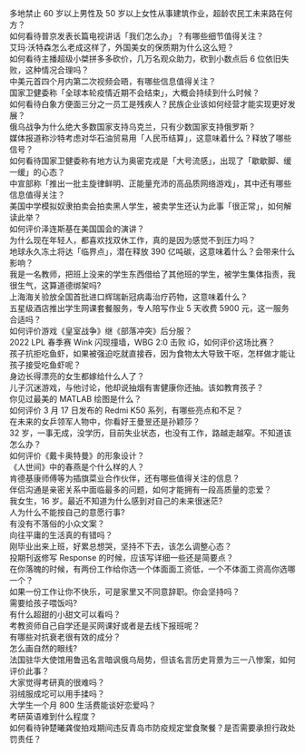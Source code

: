 多地禁止 60 岁以上男性及 50 岁以上女性从事建筑作业，超龄农民工未来路在何方？  
如何看待普京发表长篇电视讲话「我们怎么办」？有哪些细节值得关注？  
艾玛·沃特森怎么老成这样了，外国美女的保质期为什么这么短？  
如何看待主播超级小桀拼多多砍价，几万名观众助力，砍到小数点后  6 位依旧失败，这种情况合理吗？  
中美元首四个月内第二次视频会晤，有哪些信息值得关注？  
国家卫健委称「全球本轮疫情近期不会结束」，大概会持续到什么时候？  
如何看待白象方便面三分之一员工是残疾人？民族企业该如何经营才能实现更好发展？  
俄乌战争为什么绝大多数国家支持乌克兰，只有少数国家支持俄罗斯？  
媒体报道称沙特考虑对华石油贸易用「人民币结算」，这意味着什么？释放了哪些信号？  
如何看待国家卫健委称有地方认为奥密克戎是「大号流感」，出现了「歇歇脚、缓一缓」的心态？  
中宣部称「推出一批主旋律鲜明、正能量充沛的高品质网络游戏」，其中还有哪些信息值得关注？  
美国中学模拟奴隶拍卖会拍卖黑人学生，被卖学生还认为此事「很正常」，如何解读此举？  
如何评价泽连斯基在美国国会的演讲？  
为什么现在年轻人，都喜欢找双休工作，真的是因为感觉不到压力吗？  
地球永久冻土将达「临界点」，潜在释放 390 亿吨碳，这意味着什么？会带来什么影响？  
我是一名教师，把班上没来的学生东西借给了其他班的学生，被学生集体指责，我很生气，这算道德绑架吗?  
上海海关验放全国首批进口辉瑞新冠病毒治疗药物，这意味着什么？  
五星级酒店推出学生网课套餐服务，专人陪写作业 5 天收费 5900 元，这一服务合适吗？  
如何评价游戏《皇室战争》继《部落冲突》后分服？  
2022 LPL 春季赛 Wink 闪现撞墙，WBG 2:0 击败 iG，如何评价这场比赛？  
孩子抗拒吃鱼虾，如果被强迫吃就直接吞，因为食物太大导致干呕，怎样做才能让孩子接受吃鱼虾呢？  
身边长得漂亮的女生都嫁给什么人了？  
儿子沉迷游戏，与他讨论，他却说抽烟有害健康你还抽。该如教育孩子？  
你见过最美的 MATLAB 绘图是什么？  
如何评价 3 月 17 日发布的 Redmi K50 系列，有哪些亮点和不足？  
在未来的女乒领军人物中，你看好王曼昱还是孙颖莎？  
32 岁，一事无成，没学历，目前失业状态，也没有工作，路越走越窄。不知道该怎么办？  
如何评价《戴卡奥特曼》的形象设计？  
《人世间》中的春燕是个什么样的人？  
肯德基康师傅等为插旗菜业合作伙伴，还有哪些值得关注的信息？  
伴侣沟通是亲密关系中面临最多的问题，如何才能拥有一段高质量的恋爱？  
我女生，16 岁。最近不知道为什么感到对自己的未来很迷茫?  
人为什么不能按自己的意愿行事?  
有没有不落俗的小众文案？  
向往平庸的生活真的有错吗？  
刚毕业出来上班，好累总想哭，坚持不下去，该怎么调整心态？  
投期刊返修写 Response 的时候，应该写详细一些还是简要点？  
在你落魄的时候，有两份工作给你选一个体面面工资低，一个不体面工资高你选哪一个？  
如果一份工作让你不快乐，可是家里又不同意辞职。你会坚持吗？  
需要给孩子喂饭吗?  
有什么超甜的小甜文可以看吗？  
考教资师自己自学还是买网课好或者是去线下报班呢？  
有哪些对抗衰老很有效的成分？  
怎么画自然的眼线?  
法国驻华大使馆用鲁迅名言暗讽俄乌局势，但该名言历史背景为三一八惨案，如何评价此事？  
大家觉得考研真的很难吗？  
羽绒服成坨可以用手揉吗？  
大学生一个月 800 生活费能谈好恋爱吗？  
考研英语难到什么程度？  
如何看待钟楚曦龚俊拍戏期间违反青岛市防疫规定堂食聚餐？是否需要承担行政处罚责任？  
